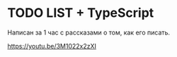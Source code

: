 # TODO LIST + TypeScript
Написан за 1 час с рассказами о том, как его писать.

https://youtu.be/3M1022x2zXI
